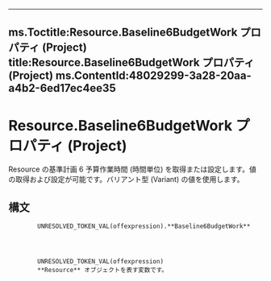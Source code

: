 

---
ms.Toctitle:Resource.Baseline6BudgetWork プロパティ (Project)
title:Resource.Baseline6BudgetWork プロパティ (Project)
ms.ContentId:48029299-3a28-20aa-a4b2-6ed17ec4ee35
---
# Resource.Baseline6BudgetWork プロパティ (Project)




Resource の基準計画 6 予算作業時間 (時間単位) を取得または設定します。値の取得および設定が可能です。バリアント型 (Variant) の値を使用します。

## 構文

            UNRESOLVED_TOKEN_VAL(offexpression).**Baseline6BudgetWork**




            UNRESOLVED_TOKEN_VAL(offexpression)
            **Resource** オブジェクトを表す変数です。




